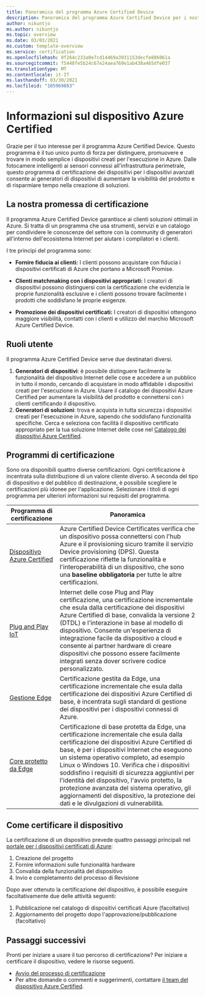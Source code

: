```yaml
---
title: Panoramica del programma Azure Certified Device
description: Panoramica del programma Azure Certified Device per i nostri partner e clienti
author: nikuntjo
ms.author: nikuntjo
ms.topic: overview
ms.date: 03/03/2021
ms.custom: template-overview
ms.service: certification
ms.openlocfilehash: 8f264c233a0e7cd14469a3931153decfe886061a
ms.sourcegitcommit: f5448fe5b24c67e24aea769e1ab438a465dfe037
ms.translationtype: MT
ms.contentlocale: it-IT
ms.lasthandoff: 03/30/2021
ms.locfileid: "105969883"
---
```

# <a name="what-is-azure-certified-device"></a>Informazioni sul dispositivo Azure Certified

Grazie per il tuo interesse per il programma Azure Certified Device. Questo programma è il tuo unico punto di forza per distinguere, promuovere e trovare in modo semplice i dispositivi creati per l'esecuzione in Azure. Dalle fotocamere intelligenti ai sensori connessi all'infrastruttura perimetrale, questo programma di certificazione dei dispositivi per i dispositivi avanzati consente ai generatori di dispositivi di aumentare la visibilità del prodotto e di risparmiare tempo nella creazione di soluzioni.

## <a name="our-certification-promise"></a>La nostra promessa di certificazione

Il programma Azure Certified Device garantisce ai clienti soluzioni ottimali in Azure. Si tratta di un programma che usa strumenti, servizi e un catalogo per condividere le conoscenze del settore con la community di generatori all'interno dell'ecosistema Internet per aiutare i compilatori e i clienti.

I tre principi del programma sono:

- **Fornire fiducia ai clienti:** I clienti possono acquistare con fiducia i dispositivi certificati di Azure che portano a Microsoft Promise.

- **Clienti matchmaking con i dispositivi appropriati:** I creatori di dispositivi possono distinguersi con la certificazione che evidenzia le proprie funzionalità esclusive e i clienti possono trovare facilmente i prodotti che soddisfano le proprie esigenze.

- **Promozione dei dispositivi certificati:** I creatori di dispositivi ottengono maggiore visibilità, contatti con i clienti e utilizzo del marchio Microsoft Azure Certified Device.

## <a name="user-roles"></a>Ruoli utente

Il programma Azure Certified Device serve due destinatari diversi.

1. **Generatori di dispositivi**: è possibile distinguere facilmente le funzionalità del dispositivo Internet delle cose e accedere a un pubblico in tutto il mondo, cercando di acquistare in modo affidabile i dispositivi creati per l'esecuzione in Azure. Usare il catalogo dei dispositivi Azure Certified per aumentare la visibilità del prodotto e connettersi con i clienti certificando il dispositivo.
1.  **Generatori di soluzioni**: trova e acquista in tutta sicurezza i dispositivi creati per l'esecuzione in Azure, sapendo che soddisfano funzionalità specifiche. Cerca e seleziona con facilità il dispositivo certificato appropriato per la tua soluzione Internet delle cose nel [Catalogo dei dispositivi Azure Certified](https://devicecatalog.azure.com/).

## <a name="our-certification-programs"></a>Programmi di certificazione

Sono ora disponibili quattro diverse certificazioni. Ogni certificazione è incentrata sulla distribuzione di un valore cliente diverso. A seconda del tipo di dispositivo e del pubblico di destinazione, è possibile scegliere le certificazioni più idonee per l'applicazione. Selezionare i titoli di ogni programma per ulteriori informazioni sui requisiti del programma.

| Programma di certificazione         |  Panoramica                      |
------------------------------|-------------------------------------------------|
| [Dispositivo Azure Certified](program-requirements-azure-certified-device.md)          | Azure Certified Device Certificates verifica che un dispositivo possa connettersi con l'hub Azure e il provisioning sicuro tramite il servizio Device provisioning (DPS). Questa certificazione riflette la funzionalità e l'interoperabilità di un dispositivo, che sono una **baseline obbligatoria** per tutte le altre certificazioni.          |
| [Plug and Play IoT](program-requirements-pnp.md) | Internet delle cose Plug and Play certificazione, una certificazione incrementale che esula dalla certificazione dei dispositivi Azure Certified di base, convalida la versione 2 (DTDL) e l'interazione in base al modello di dispositivo. Consente un'esperienza di integrazione facile da dispositivo a cloud e consente ai partner hardware di creare dispositivi che possono essere facilmente integrati senza dover scrivere codice personalizzato.  |
| [Gestione Edge](program-requirements-edge-managed.md) | Certificazione gestita da Edge, una certificazione incrementale che esula dalla certificazione dei dispositivi Azure Certified di base, è incentrata sugli standard di gestione dei dispositivi per i dispositivi connessi di Azure.  |
| [Core protetto da Edge](program-requirements-edge-secured-core.md)                             | Certificazione di base protetta da Edge, una certificazione incrementale che esula dalla certificazione dei dispositivi Azure Certified di base, è per i dispositivi Internet che eseguono un sistema operativo completo, ad esempio Linux o Windows 10. Verifica che i dispositivi soddisfino i requisiti di sicurezza aggiuntivi per l'identità del dispositivo, l'avvio protetto, la protezione avanzata del sistema operativo, gli aggiornamenti del dispositivo, la protezione dei dati e le divulgazioni di vulnerabilità. |

## <a name="how-to-certify-your-device"></a>Come certificare il dispositivo

La certificazione di un dispositivo prevede quattro passaggi principali nel [portale per i dispositivi certificati di Azure](https://certify.azure.com):

1. Creazione del progetto
1. Fornire informazioni sulle funzionalità hardware
1. Convalida della funzionalità del dispositivo
1. Invio e completamento del processo di Revisione

Dopo aver ottenuto la certificazione del dispositivo, è possibile eseguire facoltativamente due delle attività seguenti: 

1. Pubblicazione nel catalogo di dispositivi certificati Azure (facoltativo)
1. Aggiornamento del progetto dopo l'approvazione/pubblicazione (facoltativo)

## <a name="next-steps"></a>Passaggi successivi

Pronti per iniziare a usare il tuo percorso di certificazione? Per iniziare a certificare il dispositivo, vedere le risorse seguenti.

- [Avvio del processo di certificazione](tutorial-00-selecting-your-certification.md)
- Per altre domande o commenti e suggerimenti, contattare [il team del dispositivo Azure Certified](mailto:iotcert@microsoft.com).
